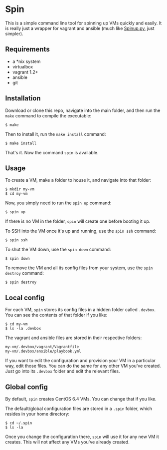 Spin
====

This is a simple command line tool for spinning up VMs quickly and easily. It is really just a wrapper for vagrant and ansible (much like [Spinup.py](https://github.com/jpaasch/Spinup.py), just simpler).


Requirements
------------

- a *nix system
- virtualbox
- vagrant 1.2+
- ansible
- git


Installation
------------

Download or clone this repo, navigate into the main folder, and then run the `make` command to compile the executable: 

    $ make

Then to install it, run the `make install` command:

    $ make install

That's it. Now the command `spin` is available.


Usage
-----

To create a VM, make a folder to house it, and navigate into that folder:

    $ mkdir my-vm
    $ cd my-vm

Now, you simply need to run the `spin up` command:

    $ spin up

If there is no VM in the folder, `spin` will create one before booting it up. 

To SSH into the VM once it's up and running, use the `spin ssh` command:

    $ spin ssh

To shut the VM down, use the `spin down` command:

    $ spin down

To remove the VM and all its config files from your system, use the `spin destroy` command:

    $ spin destroy


Local config
------------

For each VM, `spin` stores its config files in a hidden folder called `.devbox`. You can see the contents of that folder if you like:

    $ cd my-vm
    $ ls -la .devbox

The vagrant and ansible files are stored in their respective folders:

    my-vm/.devbox/vagrant/Vagrantfile
    my-vm/.devbox/ansible/playbook.yml

If you want to edit the configuration and provision your VM in a particular way, edit those files. You can do the same for any other VM you've created. Just go into its `.devbox` folder and edit the relevant files.


Global config
-------------

By default, `spin` creates CentOS 6.4 VMs. You can change that if you like. 

The default/global configuration files are stored in a `.spin` folder, which resides in your home directory:

    $ cd ~/.spin
    $ ls -la 

Once you change the configuration there, `spin` will use it for any new VM it creates. This will not affect any VMs you've already created.



